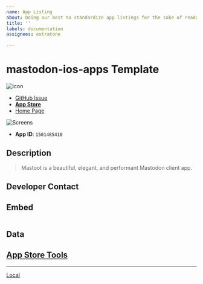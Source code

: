 ```yaml
---
name: App Listing
about: Doing our best to standardize app listings for the sake of readability.
title: ''
labels: documentation
assignees: extratone

---
```


# mastodon-ios-apps Template

![ Icon](icons/.png)

- [GitHub Issue](https://github.com/extratone/mastodon-ios-apps/issues/)
- [**App Store**]()
- [Home Page]()

![ Screens](screens/.png)

- **App ID**: `1501485410`

## Description
> Mastoot is a beautiful, elegant, and performant Mastodon client app.

## Developer Contact

## Embed

```

```

## Data
[App Store Tools](shortcuts://run-shortcut?name=App%20Store%20Tools)
---

---
[Local](drafts://open?uuid=FC33BE7A-1C8C-4A49-8FBE-281A4E47A60F)
